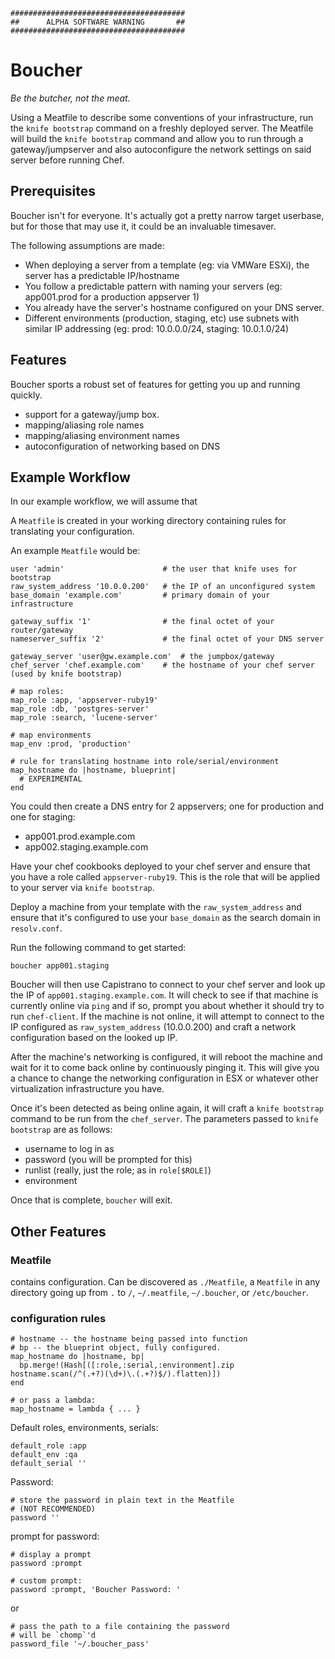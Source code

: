 
    #######################################
    ##      ALPHA SOFTWARE WARNING       ##
    #######################################

# Boucher

*Be the butcher, not the meat.*

Using a Meatfile to describe some conventions of your infrastructure, run the `knife bootstrap` command
on a freshly deployed server. The Meatfile will build the `knife bootstrap` command and allow you to
run through a gateway/jumpserver and also autoconfigure the network settings on said server before running
Chef.

## Prerequisites

Boucher isn't for everyone. It's actually got a pretty narrow target userbase, but for those that may use it,
it could be an invaluable timesaver.

The following assumptions are made:

 * When deploying a server from a template (eg: via VMWare ESXi), the server has a predictable IP/hostname
 * You follow a predictable pattern with naming your servers (eg: app001.prod for a production appserver 1)
 * You already have the server's hostname configured on your DNS server.
 * Different environments (production, staging, etc) use subnets with similar IP addressing (eg: prod: 10.0.0.0/24, staging: 10.0.1.0/24)

## Features

Boucher sports a robust set of features for getting you up and running quickly.

 * support for a gateway/jump box.
 * mapping/aliasing role names
 * mapping/aliasing environment names
 * autoconfiguration of networking based on DNS

## Example Workflow

In our example workflow, we will assume that 

A `Meatfile` is created in your working directory containing rules for translating your configuration.

An example `Meatfile` would be:

    user 'admin'                      # the user that knife uses for bootstrap
    raw_system_address '10.0.0.200'   # the IP of an unconfigured system
    base_domain 'example.com'         # primary domain of your infrastructure

    gateway_suffix '1'                # the final octet of your router/gateway
    nameserver_suffix '2'             # the final octet of your DNS server

    gateway_server 'user@gw.example.com'  # the jumpbox/gateway
    chef_server 'chef.example.com'    # the hostname of your chef server (used by knife bootstrap)

    # map roles:
    map_role :app, 'appserver-ruby19'
    map_role :db, 'postgres-server'
    map_role :search, 'lucene-server'

    # map environments
    map_env :prod, 'production'

    # rule for translating hostname into role/serial/environment
    map_hostname do |hostname, blueprint|
      # EXPERIMENTAL
    end

You could then create a DNS entry for 2 appservers; one for production and one for staging:

 * app001.prod.example.com
 * app002.staging.example.com

Have your chef cookbooks deployed to your chef server and ensure that you have a role called `appserver-ruby19`.
This is the role that will be applied to your server via `knife bootstrap`.

Deploy a machine from your template with the `raw_system_address` and ensure that it's configured to use your
`base_domain` as the search domain in `resolv.conf`.

Run the following command to get started:

    boucher app001.staging

Boucher will then use Capistrano to connect to your chef server and look up the IP of `app001.staging.example.com`.
It will check to see if that machine is currently online via `ping` and if so, prompt you about whether it should
try to run `chef-client`. If the machine is not online, it will attempt to connect to the IP configured as
`raw_system_address` (10.0.0.200) and craft a network configuration based on the looked up IP.

After the machine's networking is configured, it will reboot the machine and wait for it to come back online by
continuously pinging it. This will give you a chance to change the networking configuration in ESX or whatever
other virtualization infrastructure you have.

Once it's been detected as being online again, it will craft a `knife bootstrap` command to be run from the
`chef_server`. The parameters passed to `knife bootstrap` are as follows:

 * username to log in as
 * password (you will be prompted for this)
 * runlist (really, just the role; as in `role[$ROLE]`)
 * environment

Once that is complete, `boucher` will exit.

## Other Features

### Meatfile

contains configuration.
Can be discovered as `./Meatfile`, a `Meatfile` in any directory going up from `.` to `/`, `~/.meatfile`, `~/.boucher`, or `/etc/boucher`.

### configuration rules

    # hostname -- the hostname being passed into function
    # bp -- the blueprint object, fully configured.
    map_hostname do |hostname, bp|
      bp.merge!(Hash[([:role,:serial,:environment].zip hostname.scan(/^(.+?)(\d+)\.(.+?)$/).flatten)])
    end

    # or pass a lambda:
    map_hostname = lambda { ... }

Default roles, environments, serials:

    default_role :app
    default_env :qa
    default_serial ''

Password:

    # store the password in plain text in the Meatfile
    # (NOT RECOMMENDED)
    password ''

prompt for password:

    # display a prompt
    password :prompt

    # custom prompt:
    password :prompt, 'Boucher Password: '
or

    # pass the path to a file containing the password
    # will be `chomp`'d
    password_file '~/.boucher_pass'
